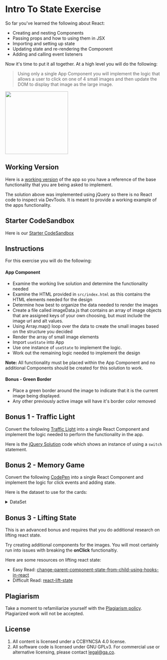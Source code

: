# Intro To State Exercise

So far you've learned the following about React:

- Creating and nesting Components
- Passing props and how to using them in JSX
- Importing and setting up state
- Updating state and re-rendering the Component
- Adding and calling event listeners

Now it's time to put it all together. At a high level you will do the following:

> Using only a single App Component you will implement the logic that allows a user to click on one of 4 small images and then update the DOM to display that image as the large image.

<img src="https://i.imgur.com/RVEofv5.jpg" width=200/>

## Working Version
Here is a [working version](https://codepen.io/jkeohan/live/850f8454693590e9772f8d0f6c2f44c8) of the app so you have a reference of the base functionality that you are being asked to implement. 

The solution above was implemented using jQuery so there is no React code to inspect via DevTools.  It is meant to provide a working example of the apps functionality. 

## Starter CodeSandbox
Here is our [Starter CodeSandbox](https://codesandbox.io/s/rctr-9-8-20-react-cities-starter-kpsk5)


## Instructions
For this exercise you will do the following:

#### App Component
- Examine the working live solution and determine the functionality needed
- Examine the HTML provided in `src/index.html` as this contains the HTML elements needed for the design
- Determine how best to organize the data needed to render the images
- Create a file called imageData.js that contains an array of image objects that are assigned keys of your own choosing, but must include the image url and alt values. 
- Using Array.map() loop over the data to create the small images based on the structure you decided
- Render the array of small image elements 
- Import `useState` into App
- Use one instance of `useState` to implement the logic.  
- Work out the remaining logic needed to implement the design

**Note:** All functionality must be placed within the App Component and no additional Components should be created for this solution to work. 


#### Bonus - Green Border

- Place a green border around the image to indicate that it is the current image being displayed.
- Any other previously active image will have it's border color removed


## Bonus 1 - Traffic Light

Convert the following [Traffic Light](https://codepen.io/jkeohan/live/MWYEyMV) into a single React Component and implement the logic needed to perform the functionality in the app. 


Here is the [jQuery Solution](https://codepen.io/jkeohan/pen/MWYEyMV?editors=1010) code which shows an instance of using a `switch` statement.  

## Bonus 2 - Memory Game

Convert the following [CodePen](https://codepen.io/jkeohan/live/opvVGN) into a single React Component and implement the logic for click events and adding state.

Here is the dataset to use for the cards:

<details><summary>DataSet</summary>

```js
const cardBackgroundImage = 'https://res.cloudinary.com/jkeohan/image/upload/v1511808091/back_xldk5l.png'

const cardsArr = [
  {
    rank: "queen",
    suit: "hearts",
    cardImage: "https://res.cloudinary.com/jkeohan/image/upload/v1511808103/queen-of-hearts_nbvwls.png"
  },

  {
    rank: "queen",
    suit: "diamonds",
    cardImage: "https://res.cloudinary.com/jkeohan/image/upload/v1511808103/queen-of-diamonds_opxv6b.png"
  },

  {
    rank: "king",
    suit: "hearts",
    cardImage: "https://res.cloudinary.com/jkeohan/image/upload/v1511808103/king-of-hearts_njmwml.png"
  },

  {
    rank: "king",
    suit: "diamonds",
    cardImage: "https://res.cloudinary.com/jkeohan/image/upload/v1511808103/king-of-diamonds_mpn7sm.png"
  }
];
```

</details>

## Bonus 3 - Lifting State

This is an advanced bonus and requires that you do additional research on lifting react state. 

Try creating additional components for the images. You will most certainly run into issues with breaking the **onClick** functionaltiy. 

Here are some resources on lifting react state:

- Easy Read: [change-parent-component-state-from-child-using-hooks-in-react](https://webomnizz.com/change-parent-component-state-from-child-using-hooks-in-react/)
- Difficult Read: [react-lift-state](https://www.robinwieruch.de/react-lift-state)


## Plagiarism

Take a moment to refamiliarize yourself with the
[Plagiarism policy](https://git.generalassemb.ly/DC-WDI/Administrative/blob/master/plagiarism.md).
Plagiarized work will not be accepted.

## License

1.  All content is licensed under a CC­BY­NC­SA 4.0 license.
1.  All software code is licensed under GNU GPLv3. For commercial use or
    alternative licensing, please contact legal@ga.co.

